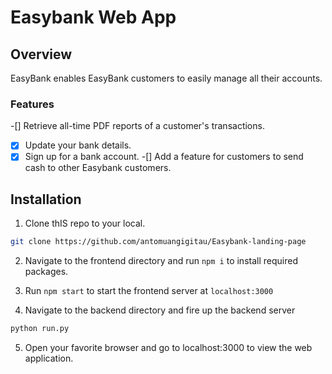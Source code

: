 # Easybank Web App

## Overview
EasyBank enables EasyBank customers to easily manage all their accounts.

### Features
-[] Retrieve all-time PDF reports of a customer's transactions.
- [x] Update your bank details.
- [x] Sign up for a bank account.
-[] Add a feature for customers to send cash to other Easybank customers.

## Installation
1. Clone thIS repo to your local.
```bash
git clone https://github.com/antomuangigitau/Easybank-landing-page
```
2. Navigate to the frontend directory and run `npm i` to install required packages.

3. Run `npm start` to start the frontend server at `localhost:3000`

4. Navigate to the backend directory and fire up the backend server
```python
python run.py
```
5. Open your favorite browser and go to localhost:3000 to view the web application.
